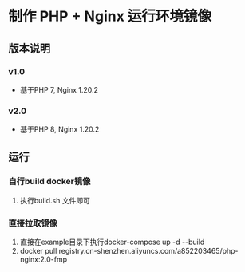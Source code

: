 # 制作 PHP + Nginx 运行环境镜像

## 版本说明
### v1.0
 - 基于PHP 7, Nginx 1.20.2
### v2.0
   - 基于PHP 8, Nginx 1.20.2

## 运行
### 自行build docker镜像
 1. 执行build.sh 文件即可

### 直接拉取镜像
 1. 直接在example目录下执行docker-compose up -d --build
 2. docker pull registry.cn-shenzhen.aliyuncs.com/a852203465/php-nginx:2.0-fmp















